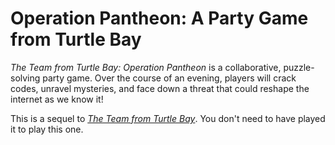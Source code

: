 # Operation Pantheon: A Party Game from Turtle Bay

*The Team from Turtle Bay: Operation Pantheon* is a collaborative, puzzle-solving party game.  Over the course of an evening, players will crack codes, unravel mysteries, and face down a threat that could reshape the internet as we know it!  

This is a sequel to [*The Team from Turtle Bay*](https://github.com/PMKielstra/EscapeIDSO/).  You don't need to have played it to play this one.